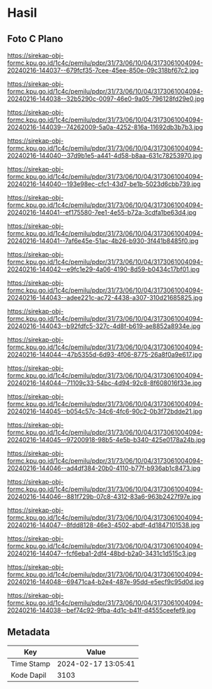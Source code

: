 # Hasil

## Foto C Plano

https://sirekap-obj-formc.kpu.go.id/1c4c/pemilu/pdpr/31/73/06/10/04/3173061004094-20240216-144037--679fcf35-7cee-45ee-850e-09c318bf67c2.jpg

https://sirekap-obj-formc.kpu.go.id/1c4c/pemilu/pdpr/31/73/06/10/04/3173061004094-20240216-144038--32b5290c-0097-46e0-9a05-796128fd29e0.jpg

https://sirekap-obj-formc.kpu.go.id/1c4c/pemilu/pdpr/31/73/06/10/04/3173061004094-20240216-144039--74262009-5a0a-4252-816a-11692db3b7b3.jpg

https://sirekap-obj-formc.kpu.go.id/1c4c/pemilu/pdpr/31/73/06/10/04/3173061004094-20240216-144040--37d9b1e5-a441-4d58-b8aa-631c78253970.jpg

https://sirekap-obj-formc.kpu.go.id/1c4c/pemilu/pdpr/31/73/06/10/04/3173061004094-20240216-144040--193e98ec-cfc1-43d7-be1b-5023d6cbb739.jpg

https://sirekap-obj-formc.kpu.go.id/1c4c/pemilu/pdpr/31/73/06/10/04/3173061004094-20240216-144041--ef175580-7ee1-4e55-b72a-3cdfa1be63d4.jpg

https://sirekap-obj-formc.kpu.go.id/1c4c/pemilu/pdpr/31/73/06/10/04/3173061004094-20240216-144041--7af6e45e-51ac-4b26-b930-3f441b8485f0.jpg

https://sirekap-obj-formc.kpu.go.id/1c4c/pemilu/pdpr/31/73/06/10/04/3173061004094-20240216-144042--e9fc1e29-4a06-4190-8d59-b0434c17bf01.jpg

https://sirekap-obj-formc.kpu.go.id/1c4c/pemilu/pdpr/31/73/06/10/04/3173061004094-20240216-144043--adee221c-ac72-4438-a307-310d21685825.jpg

https://sirekap-obj-formc.kpu.go.id/1c4c/pemilu/pdpr/31/73/06/10/04/3173061004094-20240216-144043--b92fdfc5-327c-4d8f-b619-ae8852a8934e.jpg

https://sirekap-obj-formc.kpu.go.id/1c4c/pemilu/pdpr/31/73/06/10/04/3173061004094-20240216-144044--47b5355d-6d93-4f06-8775-26a8f0a9e617.jpg

https://sirekap-obj-formc.kpu.go.id/1c4c/pemilu/pdpr/31/73/06/10/04/3173061004094-20240216-144044--71109c33-54bc-4d94-92c8-8f608016f33e.jpg

https://sirekap-obj-formc.kpu.go.id/1c4c/pemilu/pdpr/31/73/06/10/04/3173061004094-20240216-144045--b054c57c-34c6-4fc6-90c2-0b3f72bdde21.jpg

https://sirekap-obj-formc.kpu.go.id/1c4c/pemilu/pdpr/31/73/06/10/04/3173061004094-20240216-144045--97200918-98b5-4e5b-b340-425e0178a24b.jpg

https://sirekap-obj-formc.kpu.go.id/1c4c/pemilu/pdpr/31/73/06/10/04/3173061004094-20240216-144046--ad4df384-20b0-4110-b77f-b936ab1c8473.jpg

https://sirekap-obj-formc.kpu.go.id/1c4c/pemilu/pdpr/31/73/06/10/04/3173061004094-20240216-144046--881f729b-07c8-4312-83a6-963b2427f97e.jpg

https://sirekap-obj-formc.kpu.go.id/1c4c/pemilu/pdpr/31/73/06/10/04/3173061004094-20240216-144047--8fdd8128-46e3-4502-abdf-4d1847101538.jpg

https://sirekap-obj-formc.kpu.go.id/1c4c/pemilu/pdpr/31/73/06/10/04/3173061004094-20240216-144047--fcf6eba1-2df4-48bd-b2a0-3431c1d515c3.jpg

https://sirekap-obj-formc.kpu.go.id/1c4c/pemilu/pdpr/31/73/06/10/04/3173061004094-20240216-144048--69471ca4-b2e4-487e-95dd-e5ecf9c95d0d.jpg

https://sirekap-obj-formc.kpu.go.id/1c4c/pemilu/pdpr/31/73/06/10/04/3173061004094-20240216-144038--bef74c92-9fba-4d1c-b41f-d4555ceefef9.jpg


## Metadata

| Key        | Value               |
| ---------- | ------------------- |
| Time Stamp | 2024-02-17 13:05:41 |
| Kode Dapil | 3103                |



